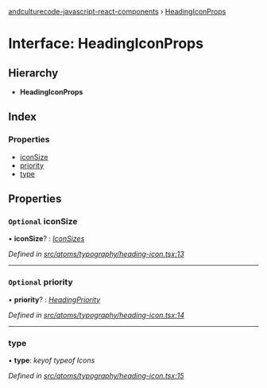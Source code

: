 [andculturecode-javascript-react-components](../README.md) › [HeadingIconProps](headingiconprops.md)

# Interface: HeadingIconProps

## Hierarchy

* **HeadingIconProps**

## Index

### Properties

* [iconSize](headingiconprops.md#optional-iconsize)
* [priority](headingiconprops.md#optional-priority)
* [type](headingiconprops.md#type)

## Properties

### `Optional` iconSize

• **iconSize**? : *[IconSizes](../enums/iconsizes.md)*

*Defined in [src/atoms/typography/heading-icon.tsx:13](https://github.com/AndcultureCode/AndcultureCode.JavaScript.React.Components/blob/1237fb1/src/atoms/typography/heading-icon.tsx#L13)*

___

### `Optional` priority

• **priority**? : *[HeadingPriority](../enums/headingpriority.md)*

*Defined in [src/atoms/typography/heading-icon.tsx:14](https://github.com/AndcultureCode/AndcultureCode.JavaScript.React.Components/blob/1237fb1/src/atoms/typography/heading-icon.tsx#L14)*

___

###  type

• **type**: *keyof typeof Icons*

*Defined in [src/atoms/typography/heading-icon.tsx:15](https://github.com/AndcultureCode/AndcultureCode.JavaScript.React.Components/blob/1237fb1/src/atoms/typography/heading-icon.tsx#L15)*
